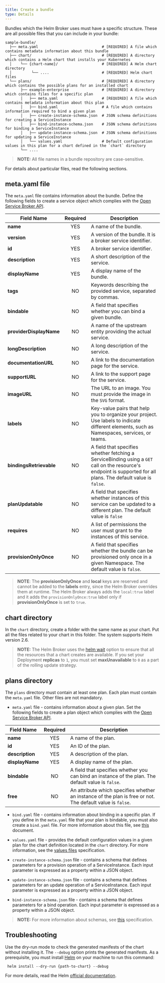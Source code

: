 ```yaml
---
title: Create a bundle
type: Details
---
```


Bundles which the Helm Broker uses must have a specific structure. These are all possible files that you can include in your bundle:

```
sample-bundle/
  ├── meta.yaml                             # [REQUIRED] A file which contains metadata information about this bundle
  ├── chart/                                # [REQUIRED] A directory which contains a Helm chart that installs your Kubernetes
  │    └── {chart-name}/                    # [REQUIRED] A Helm chart directory
  │         └── ....                        # [REQUIRED] Helm chart files   
  └── plans/                                # [REQUIRED] A directory which contains the possible plans for an installed chart
       ├── example-enterprise               # [REQUIRED] A directory which contains files for a specific plan
       │   ├── meta.yaml                    # [REQUIRED] A file which contains metadata information about this plan
       │   ├── bind.yaml                    # A file which contains information required to bind a given plan
       │   ├── create-instance-schema.json  # JSON schema definitions for creating a ServiceInstance
       │   ├── bind-instance-schema.json    # JSON schema definitions for binding a ServiceInstance
       │   ├── update-instance-schema.json  # JSON schema definitions for updating a ServiceInstance
       │   └── values.yaml                  # Default configuration values in this plan for a chart defined in the `chart` directory
       └── ....
```

> **NOTE:** All file names in a bundle repository are case-sensitive.

For details about particular files, read the following sections.

## meta.yaml file

The `meta.yaml` file contains information about the bundle. Define the following fields to create a service object which complies with the [Open Service Broker API](https://github.com/openservicebrokerapi/servicebroker/blob/v2.14/spec.md#service-object).

|      Field Name     | Required |                   Description             |
|-------------------|:--------:|----------------------------------------------|
|         **name**        |   YES   | A name of the bundle.  |
|       **version**       |   YES   | A version of the bundle. It is a broker service identifier.  |
|          **id**         |   YES   | A broker service identifier.  |
|     **description**     |   YES   | A short description of the service. |
|     **displayName**     |   YES   | A display name of the bundle.    |
|         **tags**        |   NO  | Keywords describing the provided service, separated by commas.     |
|       **bindable**      |   NO  | A field that specifies whether you can bind a given bundle. |
| **providerDisplayName** |   NO  | A name of the upstream entity providing the actual service.  |
|   **longDescription**   |   NO  | A long description of the service.     |
|   **documentationURL**  |   NO  | A link to the documentation page for the service.        |
|      **supportURL**     |   NO  | A link to the support page for the service.     |
|       **imageURL**      |   NO  | The URL to an image. You must provide the image in the `SVG` format.          |
|       **labels**        |   NO  | Key-value pairs that help you to organize your project. Use labels to indicate different elements, such as Namespaces, services, or teams.   |
| **bindingsRetrievable** |   NO  | A field that specifies whether fetching a ServiceBinding using a `GET` call on the resource's endpoint is supported for all plans. The default value is `false`.   |
|   **planUpdatable**     |   NO  |  A field that specifies whether instances of this service can be updated to a different plan. The default value is `false`  |
|       **requires**      |   NO  | A list of permissions the user must grant to the instances of this service. |
| **provisionOnlyOnce**   |   NO  | A field that specifies whether the bundle can be provisioned only once in a given Namespace. The default value is `false`. |

> **NOTE**: The **provisionOnlyOnce** and **local** keys are reserved and cannot be added to the **labels** entry, since the Helm Broker overrides them at runtime. The Helm Broker always adds the `local:true` label and it adds the `provisionOnlyOnce:true` label only if **provisionOnlyOnce** is set to `true`.

## chart directory

In the `chart` directory, create a folder with the same name as your chart. Put all the files related to your chart in this folder. The system supports Helm version 2.6.

> **NOTE:** The Helm Broker uses the [helm wait](https://github.com/kubernetes/helm/blob/release-2.6/docs/using_helm.md#helpful-options-for-installupgraderollback) option to ensure that all the resources that a chart creates are available. If you set your Deployment **replicas** to `1`, you must set **maxUnavailable** to `0` as a part of the rolling update strategy.

## plans directory

The `plans` directory must contain at least one plan. Each plan must contain the `meta.yaml` file. Other files are not mandatory.

* `meta.yaml` file - contains information about a given plan. Set the following fields to create a plan object which complies with the [Open Service Broker API](https://github.com/openservicebrokerapi/servicebroker/blob/v2.14/spec.md#plan-object).

|  Field Name | Required |      Description               |
|-----------|:--------:|------------------------------------|
|     **name**    |   YES   |     A name of the plan.   |
|      **id**     |   YES   |     An ID of the plan. |
| **description** |   YES   | A description of the plan. |
| **displayName** |   YES   | A display name of the plan. |
|  **bindable**   |   NO  | A field that specifies whether you can bind an instance of the plan. The default value is `false`. |
|     **free**    |   NO  | An attribute which specifies whether an instance of the plan is free or not. The default value is `false`.    |

* `bind.yaml` file - contains information about binding in a specific plan. If you define in the `meta.yaml` file that your plan is bindable, you must also create a `bind.yaml` file. For more information about this file, see [this](#details-bind-bundles) document.

* `values.yaml` file - provides the default configuration values in a given plan for the chart definition located in the `chart` directory. For more information, see the [values files](https://github.com/kubernetes/helm/blob/release-2.6/docs/chart_template_guide/values_files.md) specification.

* `create-instance-schema.json` file - contains a schema that defines parameters for a provision operation of a ServiceInstance. Each input parameter is expressed as a property within a JSON object.

* `update-instance-schema.json` file - contains a schema that defines parameters for an update operation of a ServiceInstance. Each input parameter is expressed as a property within a JSON object.

* `bind-instance-schema.json` file - contains a schema that defines parameters for a bind operation. Each input parameter is expressed as a property within a JSON object.

>**NOTE:** For more information about schemas, see [this](https://github.com/openservicebrokerapi/servicebroker/blob/master/spec.md#schemas-object) specification.

## Troubleshooting

Use the dry-run mode to check the generated manifests of the chart without installing it.
The `--debug` option prints the generated manifests.
As a prerequisite, you must install [Helm](https://github.com/kubernetes/helm) on your machine to run this command:

```
 helm install --dry-run {path-to-chart} --debug
```
For more details, read the Helm [official documentation](https://docs.helm.sh/chart_template_guide/#debugging-templates).
